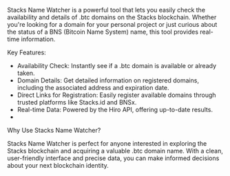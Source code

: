 Stacks Name Watcher is a powerful tool that lets you easily check the availability and details of .btc domains on the Stacks blockchain. Whether you're looking for a domain for your personal project or just curious about the status of a BNS (Bitcoin Name System) name, this tool provides real-time information.

Key Features:

- Availability Check: Instantly see if a .btc domain is available or already taken.
- Domain Details: Get detailed information on registered domains, including the associated address and expiration date.
- Direct Links for Registration: Easily register available domains through trusted platforms like Stacks.id and BNSx.
- Real-time Data: Powered by the Hiro API, offering up-to-date results.
- 
Why Use Stacks Name Watcher?

Stacks Name Watcher is perfect for anyone interested in exploring the Stacks blockchain and acquiring a valuable .btc domain name. With a clean, user-friendly interface and precise data, you can make informed decisions about your next blockchain identity.

